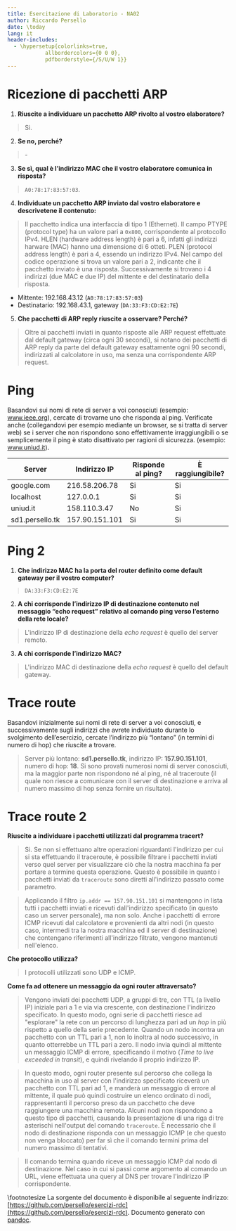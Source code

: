 ```yaml
---
title: Esercitazione di Laboratorio - NA02
author: Riccardo Persello
date: \today
lang: it
header-includes:
  - \hypersetup{colorlinks=true,
            allbordercolors={0 0 0},
            pdfborderstyle={/S/U/W 1}}
---
```


# Ricezione di pacchetti ARP

1. **Riuscite a individuare un pacchetto ARP rivolto al vostro elaboratore?**

> Si.

2. **Se no, perché?**

> \-

3. **Se sì, qual è l’indirizzo MAC che il vostro elaboratore comunica in risposta?**

> `A0:78:17:83:57:03`.

4. **Individuate un pacchetto ARP inviato dal vostro elaboratore e descrivetene il contenuto:**

> Il pacchetto indica una interfaccia di tipo 1 (Ethernet). Il campo PTYPE (protocol type) ha un valore pari a `0x800`, corrispondente al protocollo IPv4. HLEN (hardware address length) è pari a 6, infatti gli indirizzi harware (MAC) hanno una dimensione di 6 otteti. PLEN (protocol address length) è pari a 4, essendo un indirizzo IPv4. Nel campo del codice operazione si trova un valore pari a 2, indicante che il pacchetto inviato è una risposta. Successivamente si trovano i 4 indirizzi (due MAC e due IP) del mittente e del destinatario della risposta.

- Mittente: 192.168.43.12 (`A0:78:17:83:57:03`)
- Destinatario: 192.168.43.1, gateway (`DA:33:F3:CD:E2:7E`)

5. **Che pacchetti di ARP reply riuscite a osservare? Perché?**

> Oltre ai pacchetti inviati in quanto risposte alle ARP request effettuate dal default gateway (circa ogni 30 secondi), si notano dei pacchetti di ARP reply da parte del default gateway esattamente ogni 90 secondi, indirizzati al calcolatore in uso, ma senza una corrispondente ARP request.

# Ping

Basandovi sui nomi di rete di server a voi conosciuti (esempio: www.ieee.org), cercate di trovarne uno che risponda al ping. Verificate anche (collegandovi per esempio mediante un browser, se si tratta di server web) se i server che non rispondono sono effettivamente irraggiungibili o se semplicemente il ping è stato disattivato per ragioni di sicurezza. (esempio: www.uniud.it).

| Server          | Indirizzo IP   | Risponde al ping? | È raggiungibile? |
| --------------- | -------------- | ----------------- | ---------------- |
| google.com      | 216.58.206.78  | Si                | Si               |
| localhost       | 127.0.0.1      | Si                | Si               |
| uniud.it        | 158.110.3.47   | No                | Si               |
| sd1.persello.tk | 157.90.151.101 | Si                | Si               |

# Ping 2

1. **Che indirizzo MAC ha la porta del router definito come default gateway per il vostro computer?**

> `DA:33:F3:CD:E2:7E`

2. **A chi corrisponde l’indirizzo IP di destinazione contenuto nel messaggio “echo request” relativo al comando ping verso l’esterno della rete locale?**

> L'indirizzo IP di destinazione della *echo request* è quello del server remoto.

3. **A chi corrisponde l’indirizzo MAC?**

> L'indirizzo MAC di destinazione della *echo request* è quello del default gateway.

# Trace route

Basandovi inizialmente sui nomi di rete di server a voi conosciuti, e successivamente sugli indirizzi che avrete individuato durante lo svolgimento dell’esercizio, cercate l’indirizzo più “lontano” (in termini di numero di hop) che riuscite a trovare.

> Server più lontano: **sd1.persello.tk**, indirizzo IP: **157.90.151.101**, numero di hop: **18**.
> Si sono provati numerosi nomi di server conosciuti, ma la maggior parte non rispondono né al ping, né al traceroute (il quale non riesce a comunicare con il server di destinazione e arriva al numero massimo di hop senza fornire un risultato).

# Trace route 2

**Riuscite a individuare i pacchetti utilizzati dal programma tracert?**

> Si. Se non si effettuano altre operazioni riguardanti l'indirizzo per cui si sta effettuando il traceroute, è possibile filtrare i pacchetti inviati verso quel server per visualizzare ciò che la nostra macchina fa per portare a termine questa operazione. Questo è possibile in quanto i pacchetti inviati da `traceroute` sono diretti all'indirizzo passato come parametro.

> Applicando il filtro `ip.addr == 157.90.151.101` si mantengono in lista tutti i pacchetti inviati e ricevuti dall'indirizzo specificato (in questo caso un server personale), ma non solo.
> Anche i pacchetti di errore ICMP ricevuti dal calcolatore e provenienti da altri nodi (in questo caso, intermedi tra la nostra macchina ed il server di destinazione) che contengano riferimenti all'indirizzo filtrato, vengono mantenuti nell'elenco.

**Che protocollo utilizza?**

> I protocolli utilizzati sono UDP e ICMP.

**Come fa ad ottenere un messaggio da ogni router attraversato?**

> Vengono inviati dei pacchetti UDP, a gruppi di tre, con TTL (a livello IP) iniziale pari a 1 e via via crescente, con destinazione l'indirizzo specificato. In questo modo, ogni serie di pacchetti riesce ad "esplorare" la rete con un percorso di lunghezza pari ad un *hop* in più rispetto a quello della serie precedente. Quando un nodo incontra un pacchetto con un TTL pari a 1, non lo inoltra al nodo successivo, in quanto otterrebbe un TTL pari a zero. Il nodo invia quindi al mittente un messaggio ICMP di errore, specificando il motivo (*Time to live exceeded in transit*), e quindi rivelando il proprio indirizzo IP.

> In questo modo, ogni router presente sul percorso che collega la macchina in uso al server con l'indirizzo specificato riceverà un pacchetto con TTL pari ad 1, e manderà un messaggio di errore al mittente, il quale può quindi costruire un elenco ordinato di nodi, rappresentanti il percorso preso da un pacchetto che deve raggiungere una macchina remota. Alcuni nodi non rispondono a questo tipo di pacchetti, causando la presentazione di una riga di tre asterischi nell'output del comando `traceroute`. È necessario che il nodo di destinazione risponda con un messaggio ICMP (e che questo non venga bloccato) per far sì che il comando termini prima del numero massimo di tentativi.

> Il comando termina quando riceve un messaggio ICMP dal nodo di destinazione. Nel caso in cui si passi come argomento al comando un URL, viene effettuata una query al DNS per trovare l'indirizzo IP corrispondente.


\footnotesize
La sorgente del documento è disponibile al seguente indirizzo: [https://github.com/persello/esercizi-rdc](https://github.com/persello/esercizi-rdc). Documento generato con [pandoc](https://pandoc.org).